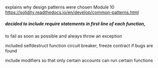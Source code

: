 explains why design patterns were chosen
Module 10 https://solidity.readthedocs.io/en/develop/common-patterns.html
##### decided to include require statements in first line of each function,
to fail as soon as possible and always throw an exception

included selfdestruct function
circuit breaker, freeze contract if bugs are found

include modifiers so that only certain accounts can run certain functions

